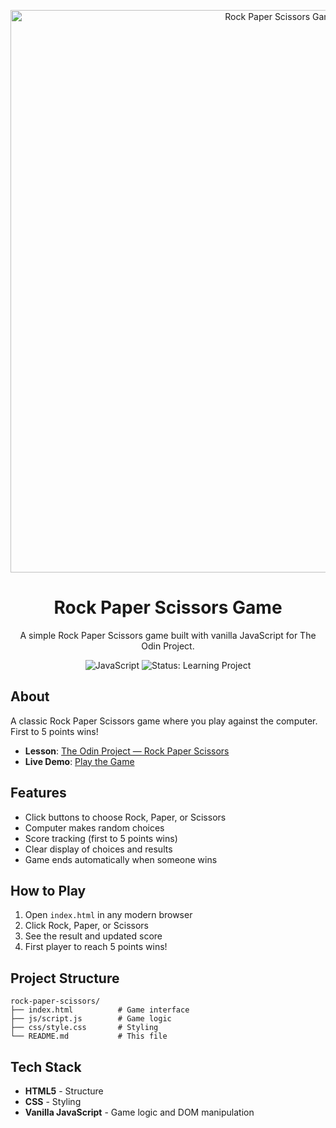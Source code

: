 <p align="center">
  <img src="https://i.postimg.cc/cJWjCvfw/Chat-GPT-Image-Aug-14-2025-04-32-27-AM.png" alt="Rock Paper Scissors Game Banner" width="900" />
</p>

<div align="center">

# Rock Paper Scissors Game

A simple Rock Paper Scissors game built with vanilla JavaScript for The Odin
Project.

![JavaScript](https://img.shields.io/badge/JavaScript-ES6+-F7DF1E?logo=javascript&logoColor=000)
![Status: Learning Project](https://img.shields.io/badge/Status-Learning%20Project-00b894)

</div>

## About

A classic Rock Paper Scissors game where you play against the computer. First to
5 points wins!

- **Lesson**:
  [The Odin Project — Rock Paper Scissors](https://www.theodinproject.com/lessons/foundations-rock-paper-scissors)
- **Live Demo**:
  [Play the Game](https://younesbardach.github.io/rock-paper-scissors/)

## Features

- Click buttons to choose Rock, Paper, or Scissors
- Computer makes random choices
- Score tracking (first to 5 points wins)
- Clear display of choices and results
- Game ends automatically when someone wins

## How to Play

1. Open `index.html` in any modern browser
2. Click Rock, Paper, or Scissors
3. See the result and updated score
4. First player to reach 5 points wins!

## Project Structure

```
rock-paper-scissors/
├── index.html          # Game interface
├── js/script.js        # Game logic
├── css/style.css       # Styling
└── README.md           # This file
```

## Tech Stack

- **HTML5** - Structure
- **CSS** - Styling
- **Vanilla JavaScript** - Game logic and DOM manipulation
